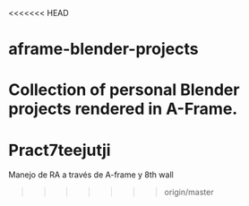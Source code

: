 <<<<<<< HEAD
# aframe-blender-projects

Collection of personal Blender projects rendered in A-Frame.
=======
# Pract7teejutji
Manejo de RA a través de A-frame y 8th wall
>>>>>>> origin/master
